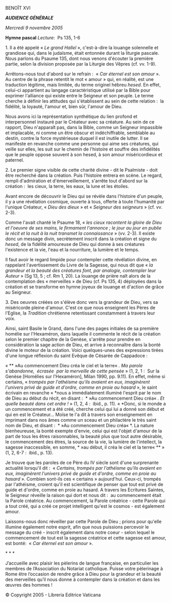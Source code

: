 BENOÎT XVI

***AUDIENCE GÉNÉRALE***

*Mercredi 9 novembre 2005*

**Hymne pascal** *Lecture*:  Ps 135, 1-6

1. Il a été appelé « *Le grand Hallel* », c'est-à-dire la louange solennelle et grandiose qui, dans le judaïsme, était entonnée durant la liturgie pascale. Nous parlons du Psaume 135, dont nous venons d'écouter la première partie, selon la division proposée par la Liturgie des Vêpres (cf. vv. 1-9).

Arrêtons-nous tout d'abord sur le refrain :  « *Car éternel est son amour* ». Au centre de la phrase retentit le mot « amour » qui, en réalité, est une traduction légitime, mais limitée, du terme originel hébreu *hesed*. En effet, celui-ci appartient au langage caractéristique utilisé par la Bible pour exprimer l'alliance qui existe entre le Seigneur et son peuple. Le terme cherche à définir les attitudes qui s'établissent au sein de cette relation :  la fidélité, la loyauté, l'amour et, bien sûr, l'amour de Dieu.

Nous avons ici la représentation synthétique du lien profond et interpersonnel instauré par le Créateur avec sa créature. Au sein de ce rapport, Dieu n'apparaît pas, dans la Bible, comme un Seigneur impassible et implacable, ni comme un être obscur et indéchiffrable, semblable au destin, contre la force mystérieuse duquel il est inutile de lutter. Il se manifeste en revanche comme une personne qui aime ses créatures, qui veille sur elles, les suit sur le chemin de l'histoire et souffre des infidélités que le peuple oppose souvent à son hesed, à son amour miséricordieux et paternel.

2. Le premier signe visible de cette charité divine - dit le Psalmiste - doit être recherché dans la création. Puis l'histoire entrera en scène. Le regard, rempli d'admiration et d'émerveillement, s'arrête tout d'abord sur la création :  les cieux, la terre, les eaux, la lune et les étoiles.

Avant encore de découvrir le Dieu qui se révèle dans l'histoire d'un peuple, il y a une révélation cosmique, ouverte à tous, offerte à toute l'humanité par l'unique Créateur, « *Dieu des dieux* » et « *Seigneur des seigneurs* » (cf. vv. 2-3).

Comme l'avait chanté le Psaume 18, « *les cieux racontent la gloire de Dieu et l'oeuvre de ses mains, le firmament l'annonce ; le jour au jour en publie le récit et la nuit à la nuit transmet la connaissance* » (vv. 2-3). Il existe donc un message divin, secrètement inscrit dans la création et signe du *hesed*, de la fidélité amoureuse de Dieu qui donne à ses créatures l'existence et la vie, l'eau et la nourriture, la lumière et le temps.

Il faut avoir le regard limpide pour contempler cette révélation divine, en rappelant l'avertissement du Livre de la Sagesse, qui nous dit que « *la grandeur et la beauté des créatures font, par analogie, contempler leur Auteur* » (Sg 13, 5 ; cf. Rm 1, 20). La louange de prière naît alors de la contemplation des « merveilles » de Dieu (cf. Ps 135, 4) déployées dans la création et se transforme en hymne joyeux de louange et d'action de grâce au Seigneur.

3. Des oeuvres créées on s'élève donc vers la grandeur de Dieu, vers sa miséricorde pleine d'amour. C'est ce que nous enseignent les Pères de l'Eglise, la *Tradition* chrétienne retentissant constamment à travers leur voix.

Ainsi, saint Basile le Grand, dans l'une des pages initiales de sa première homélie sur l'Hexaméron, dans laquelle il commente le récit de la création selon le premier chapitre de la Genèse, s'arrête pour prendre en considération la sage action de Dieu, et arrive à reconnaître dans la bonté divine le moteur de la création. Voici quelques-unes des expressions tirées d'une longue réflexion du saint Evêque de Césarée de Cappadoce :

« ** »Au commencement Dieu créa le ciel et la terre« *. Ma parole s'abandonne,  écrasée  par la merveille de cette pensée* » (1, 2, 1 :  Sur la Genèse [Homélies sur l'Hexaméron], Milan 1990, pp. 9.11). En effet, même si certains, « *trompés par l'athéisme qu'ils avaient en eux, imaginèrent l'univers privé de guide et d'ordre, comme en proie au hasard* », le saint écrivain en revanche « *nous a immédiatement illuminé l'esprit par le nom de Dieu au début du récit, en disant :  * »Au commencement Dieu créa« *. Et quelle beauté dans cet ordre !* » (1, 2, 4 :  ibid., p. 11). « *Donc, si le monde a un commencement et a été créé, cherche celui qui lui a donné son début et qui en est le Créateur... Moïse te l'a dit à travers son enseignement en imprimant dans nos âmes comme un sceau et un philactère le très saint nom de Dieu, et disant :  * »Au commencement Dieu créa« *. La nature bienheureuse, la bonté exempte d'envie, celui qui est l'objet d'amour de la part de tous les êtres raisonnables, la beauté plus que tout autre désirable, le commencement des êtres, la source de la vie, la lumière de l'intellect, la sagesse inaccessible, en somme, * »au début, il créa le ciel et la terre« ** » (1, 2, 6-7 :  ibid., p. 13).

Je trouve que les paroles de ce Père du IV siècle sont d'une surprenante actualité lorsqu'il dit :  « *Certains, trompés par l'athéisme qu'ils avaient en eux, imaginèrent l'univers privé de guide et d'ordre, comme en proie au hasard* ». Combien sont-ils ces « certains » aujourd'hui. Ceux-ci, trompés par l'athéisme, croient qu'il est scientifique de penser que tout est privé de guide et d'ordre, comme en proie au hasard. A travers les Ecritures Saintes, le Seigneur réveille la raison qui dort et nous dit :  au commencement était la Parole créatrice. Au commencement, la Parole créatrice - cette Parole qui a tout créé, qui a créé ce projet intelligent qu'est le cosmos - est également amour.

Laissons-nous donc réveiller par cette Parole de Dieu ; prions pour qu'elle illumine également notre esprit, afin que nous puissions percevoir le message du créé - inscrit également dans notre coeur - selon lequel le commencement de tout est la sagesse créatrice et cette sagesse est amour, est bonté:  « *Car éternel est son amour* ».

* * *

J’accueille avec plaisir les pèlerins de langue française, en particulier les membres de l’Association du Notariat catholique. Puisse votre pèlerinage à Rome être l’occasion de rendre grâce à Dieu pour la grandeur et la beauté des merveilles qu’il nous donne à contempler dans la création et dans les œuvres des hommes !

© Copyright 2005 - Libreria Editrice Vaticana